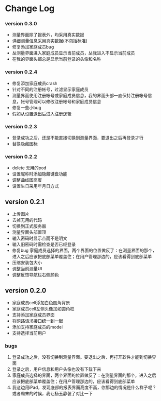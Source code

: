 # Change Log
### version 0.3.0
* 测量界面除了报表外，均采用真实数据
* 详细测量信息采用真实数据(不包括标准)
* 修复添加家庭成员bug
* 丛测量界面进入家庭成员显示当前成员，丛我进入不显示当前成员
* 在我的界面头部总是显示当前登录的头像和名称

### version 0.2.4
* 修复添加家庭成员crash
* 针对不同的注册帐号，过滤显示家庭成员
* 测量界面使用注册帐号或家庭成员信息，我的界面头部一直保持注册帐号信息，帐号管理可以修改注册帐号和家庭成员信息
* 修复一些小bug
* 假如从设置退出后进入注册逻辑

### version 0.2.3
* 登录成功之后，还是不能直接切换到测量界面，要退出之后再登录才行
* 替换隐藏图标

### version 0.2.2
* delete 无用的pod
* 设置昵称时添加隐藏键盘功能
* 调整曲线图高度
* 设置生日采用年月日方式

## version 0.2.1
* 上传图片
* 去掉无用的代码
* 切换到正式服务器
* 测量界面头部置顶
* 输入密码时显示点而不是明文
* 输入旧密码时需检查是否已经登录
* 修复bug 家庭成员选择的界面，两个界面的位置做反了：在测量界面的那个，进入之后应该把底部菜单覆盖住；在用户管理那边的，应该看得到底部菜单
* 压缩安装包大小
* 调整当前测量UI
* 调整反馈导航栏右侧颜色 

## version 0.2.0
* 家庭成员cell添加白色圆角背景
* 家庭成员cell左侧头像加如圆角框
* 支持添加家庭成员界面
* 将网路请求接口统一到一起
* 添加支持家庭成员的model
* 支持选择当前用户

### bugs
1. 登录成功之后，没有切换到测量界面。要退出之后，再打开软件才能到切换界面
2. 登录之后，用户信息和用户头像也没有下载下来
3. 家庭成员选择的界面，两个界面的位置做反了：在测量界面的那个，进入之后应该把底部菜单覆盖住；在用户管理那边的，应该看得到底部菜单
4. 我这边用iPad，发现底部的报表界面高度不高，你那边的情况是什么样子呢？或者周末的时候，我让杨玉静装了对比一下

